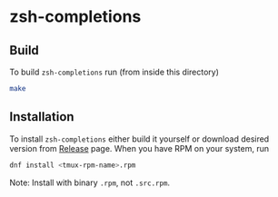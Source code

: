 # zsh-completions

## Build

To build `zsh-completions` run (from inside this directory)

```bash
make
```

## Installation

To install `zsh-completions` either build it yourself
or download desired version from [Release](https://github.com/petkovicdanilo/custom-rpms/releases)
page. When you have RPM on your system, run

```bash
dnf install <tmux-rpm-name>.rpm
```

Note: Install with binary `.rpm`, not `.src.rpm`.
